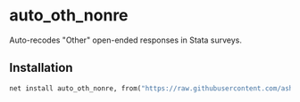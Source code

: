 # auto_oth_nonre
Auto-recodes  "Other" open-ended responses in Stata surveys.

## Installation
```stata
net install auto_oth_nonre, from("https://raw.githubusercontent.com/ashikpydev/auto_oth_nonre/main")
